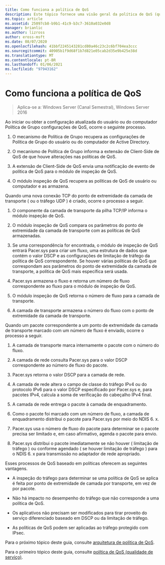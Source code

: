 ```yaml
---
title: Como funciona a política de QoS
description: Este tópico fornece uma visão geral da política de QoS (qualidade de serviço), que permite que você use Política de Grupo para priorizar a largura de banda de tráfego de rede de aplicativos e serviços específicos no Windows Server 2016.
ms.topic: article
ms.assetid: 25097cb8-b9b1-41c9-b3c7-3610a032e0d8
manager: brianlic
ms.author: lizross
author: eross-msft
ms.date: 08/07/2020
ms.openlocfilehash: 41bbf2245143281cd80a46c23c2c6bf704ea3ccc
ms.sourcegitcommit: 40905b1f9d68f1b7d821e05cab2d35e9b425e38d
ms.translationtype: MT
ms.contentlocale: pt-BR
ms.lasthandoff: 01/06/2021
ms.locfileid: "97943162"
---
```

# <a name="how-qos-policy-works"></a>Como funciona a política de QoS

>Aplica-se a: Windows Server (Canal Semestral), Windows Server 2016

Ao iniciar ou obter a configuração atualizada do usuário ou do computador Política de Grupo configurações de QoS, ocorre o seguinte processo.

1. O mecanismo de Política de Grupo recupera as configurações de Política de Grupo do usuário ou do computador de Active Directory.

2. O mecanismo de Política de Grupo informa a extensão de Client-Side de QoS de que houve alterações nas políticas de QoS.

3. A extensão de Client-Side de QoS envia uma notificação de evento de política de QoS para o módulo de inspeção de QoS.

4. O módulo inspeção de QoS recupera as políticas de QoS de usuário ou computador e as armazena.

Quando uma nova conexão TCP do ponto de extremidade da camada de transporte \( ou o tráfego UDP \) é criado, ocorre o processo a seguir.

1. O componente da camada de transporte da pilha TCP/IP informa o módulo inspeção de QoS.

2. O módulo inspeção de QoS compara os parâmetros do ponto de extremidade da camada de transporte com as políticas de QoS armazenadas.

3. Se uma correspondência for encontrada, o módulo de inspeção de QoS entrará Pacer.sys para criar um fluxo, uma estrutura de dados que contém o valor DSCP e as configurações de limitação de tráfego da política de QoS correspondente. Se houver várias políticas de QoS que correspondam aos parâmetros do ponto de extremidade da camada de transporte, a política de QoS mais específica será usada.

4. Pacer.sys armazena o fluxo e retorna um número de fluxo correspondente ao fluxo para o módulo de inspeção de QoS.

5. O módulo inspeção de QoS retorna o número de fluxo para a camada de transporte.

6. A camada de transporte armazena o número do fluxo com o ponto de extremidade da camada de transporte.

Quando um pacote correspondente a um ponto de extremidade da camada de transporte marcado com um número de fluxo é enviado, ocorre o processo a seguir.

1. A camada de transporte marca internamente o pacote com o número do fluxo.

2. A camada de rede consulta Pacer.sys para o valor DSCP correspondente ao número de fluxo do pacote.

3. Pacer.sys retorna o valor DSCP para a camada de rede.

4. A camada de rede altera o campo de classe do tráfego IPv4 ou do protocolo IPv6 para o valor DSCP especificado por Pacer.sys e, para pacotes IPv4, calcula a soma de verificação do cabeçalho IPv4 final.

5. A camada de rede entrega o pacote à camada de enquadramento.

6. Como o pacote foi marcado com um número de fluxo, a camada de enquadramento distribui o pacote para Pacer.sys por meio do NDIS 6. x.

7. Pacer.sys usa o número de fluxo do pacote para determinar se o pacote precisa ser limitado e, em caso afirmativo, agenda o pacote para envio.

8. Pacer.sys distribui o pacote imediatamente se não houver \( limitação de tráfego \) ou conforme agendado \( se houver limitação de tráfego \) para o NDIS 6. x para transmissão no adaptador de rede apropriado.

Esses processos de QoS baseado em políticas oferecem as seguintes vantagens.

- A inspeção do tráfego para determinar se uma política de QoS se aplica é feita por ponto de extremidade de camada por transporte, em vez de por pacote.

- Não há impacto no desempenho do tráfego que não corresponde a uma política de QoS.

- Os aplicativos não precisam ser modificados para tirar proveito do serviço diferenciado baseado em DSCP ou da limitação de tráfego.

- As políticas de QoS podem ser aplicadas ao tráfego protegido com IPsec.

Para o próximo tópico deste guia, consulte [arquitetura de política de QoS](qos-policy-architecture.md).

Para o primeiro tópico deste guia, consulte [política de QoS (qualidade de serviço)](qos-policy-top.md).
